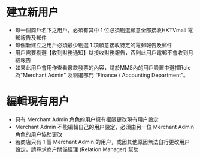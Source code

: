 # 建立新用户

* 每一個商戶名下之用戶，必須有其中 1 位必須剔選願意全部接收HKTVmall 電郵報告及郵件
* 每個新建立之用戶必須最少剔選 1 項願意接收特定的電郵報告及郵件
* 用戶需要剔選【收到財務通知】以接收財務報告，否則此用戶電郵不會收到月結報告
* 如果此用戶會用作查看繳款發票的內容，請於MMS內的用戶設置中選擇Role為"Merchant Admin" 及剔選部門 “Finance / Accounting Department”。

# 編輯現有用户
* 只有 Merchant Admin 角色的用户擁有權限更改現有用户設定
* Merchant Admin 不能編輯自己的用户設定，必須由另一位 Merchant Admin 角色的用户協助更改
* 若商店只有 1 個 Merchant Admin 的用户，或因其他原因無法自行更改用户設定，請尋求商户關係經理 (Relation Manager) 幫助